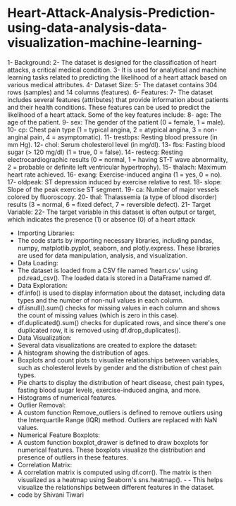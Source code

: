 # Heart-Attack-Analysis-Prediction-using-data-analysis-data-visualization-machine-learning-

1- Background:
2- The dataset is designed for the classification of heart attacks, a critical medical condition.
3- It is used for analytical and machine learning tasks related to predicting the likelihood of a heart attack based on various medical attributes.
4- Dataset Size:
5- The dataset contains 304 rows (samples) and 14 columns (features).
6- Features:
7- The dataset includes several features (attributes) that provide information about patients and their health conditions. These features can be used to predict the likelihood of a heart attack. Some of the key features include:
8- age: The age of the patient.
9- sex: The gender of the patient (0 = female, 1 = male).
10- cp: Chest pain type (1 = typical angina, 2 = atypical angina, 3 = non-anginal pain, 4 = asymptomatic).
11- trestbps: Resting blood pressure (in mm Hg).
12- chol: Serum cholesterol level (in mg/dl).
13- fbs: Fasting blood sugar (> 120 mg/dl) (1 = true, 0 = false).
14- restecg: Resting electrocardiographic results (0 = normal, 1 = having ST-T wave abnormality, 2 = probable or definite left ventricular hypertrophy).
15- thalach: Maximum heart rate achieved.
16- exang: Exercise-induced angina (1 = yes, 0 = no).
17- oldpeak: ST depression induced by exercise relative to rest.
18- slope: Slope of the peak exercise ST segment.
19- ca: Number of major vessels colored by fluoroscopy.
20- thal: Thalassemia (a type of blood disorder) results (3 = normal, 6 = fixed defect, 7 = reversible defect).
21- Target Variable:
22- The target variable in this dataset is often output or target, which indicates the presence (1) or absence (0) of a heart attack
- Importing Libraries:
- The code starts by importing necessary libraries, including pandas, numpy, matplotlib.pyplot, seaborn, and plotly.express. These libraries are used for data manipulation, analysis, and visualization.
- Data Loading:
- The dataset is loaded from a CSV file named 'heart.csv' using pd.read_csv(). The loaded data is stored in a DataFrame named df.
- Data Exploration:
- df.info() is used to display information about the dataset, including data types and the number of non-null values in each column.
- df.isnull().sum() checks for missing values in each column and shows the count of missing values (which is zero in this case).
- df.duplicated().sum() checks for duplicated rows, and since there's one duplicated row, it is removed using df.drop_duplicates().
- Data Visualization:
- Several data visualizations are created to explore the dataset:
- A histogram showing the distribution of ages.
- Boxplots and count plots to visualize relationships between variables, such as cholesterol levels by gender and the distribution of chest pain types.
- Pie charts to display the distribution of heart disease, chest pain types, fasting blood sugar levels, exercise-induced angina, and more.
- Histograms of numerical features.
- Outlier Removal:
- A custom function Remove_outliers is defined to remove outliers using the Interquartile Range (IQR) method. Outliers are replaced with NaN values.
- Numerical Feature Boxplots:
- A custom function boxplot_drawer is defined to draw boxplots for numerical features. These boxplots visualize the distribution and presence of outliers in these features.
- Correlation Matrix:
- A correlation matrix is computed using df.corr(). The matrix is then visualized as a heatmap using Seaborn's sns.heatmap(). -  - This helps visualize the relationships between different features in the dataset.
- code by Shivani Tiwari
